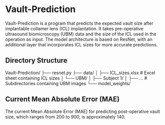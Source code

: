 # Vault-Prediction

Vault-Prediction is a program that predicts the expected vault size after implantable collamer lens (ICL) implantation. It takes pre-operative ultrasound biomicroscopy (UBM) data and the size of the ICL used in the operation as input. The model architecture is based on ResNet, with an additional layer that incorporates ICL sizes for more accurate predictions.

## Directory Structure
Vault-Prediction/
├── resnet.py
├── data/
│   ├── ICL_sizes.xlsx  # Excel sheet containing ICL sizes
│   └── UBM/
│       ├── Subject 1/
│       ├── ...         # Subdirectories containing UBM images
└── model_weights/

## Current Mean Absolute Error (MAE)

The current Mean Absolute Error (MAE) for predicting post-operative vault size, which ranges from 200 to 900, is approximately 140.

